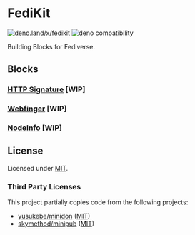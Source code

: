 # FediKit

[![deno.land/x/fedikit](https://shield.deno.dev/x/fedikit)](https://deno.land/x/fedikit)
![deno compatibility](https://shield.deno.dev/deno/^1.38)

Building Blocks for Fediverse.

<!-- It works with Deno / Node.js (and maybe Bun). -->

## Blocks

### [HTTP Signature](/src/http-signature/) [WIP]

### [Webfinger](/src/webfinger/) [WIP]

### [NodeInfo](/src/nodeinfo/) [WIP]

<!-- ### HostMeta [TODO] -->

<!-- ### Hono [TODO] -->

## License

Licensed under [MIT](LICENSE.md).

### Third Party Licenses

This project partially copies code from the following projects:

- [yusukebe/minidon](https://github.com/yusukebe/minidon)
  ([MIT](https://github.com/yusukebe/minidon#license))
- [skymethod/minipub](https://github.com/skymethod/minipub)
  ([MIT](https://github.com/skymethod/minipub/blob/master/LICENSE))
